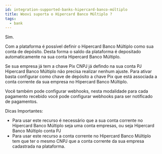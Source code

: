 ```yaml
---
id: integration-supported-banks-hipercard-banco-múltiplo
title: Woovi suporta o Hipercard Banco Múltiplo ?
tags:
  - bank
---
```


Sim.

Com a plataforma é possível definir o Hipercard Banco Múltiplo como sua conta de depósito. Desta forma o saldo da plataforma é depositado automaticamente na sua conta Hipercard Banco Múltiplo.

Se sua empresa já tem a chave Pix CNPJ já defindo na sua conta PJ Hipercard Banco Múltiplo não precisa realizar nenhum ajuste. Para ativar basta configurar como chave de depósito a chave Pix que está associada a conta corrente da sua empresa no Hipercard Banco Múltiplo.

Você também pode configurar webhooks, nesta modalidade para cada pagamento recebido você pode configurar webhooks para ser notificado de pagamentos.

Dicas Importantes:

- Para usar este recurso é necessário que a sua conta corrente no Hipercard Banco Múltiplo seja uma conta empresas, ou seja Hipercard Banco Múltiplo conta PJ
- Para usar este recurso a conta corrente no Hipercard Banco Múltiplo tem que ter o mesmo CNPJ que a conta corrente da sua empresa cadastrada na plataforma.
